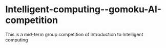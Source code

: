 # Intelligent-computing--gomoku-AI-competition
This is a mid-term group competition of Introduction to Intelligent computing
